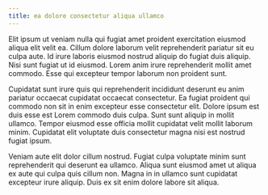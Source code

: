 ```yaml
---
title: ea dolore consectetur aliqua ullamco
---
```


Elit ipsum ut veniam nulla qui fugiat amet proident exercitation eiusmod aliqua elit velit ea. Cillum dolore laborum velit reprehenderit pariatur sit eu culpa aute. Id irure laboris eiusmod nostrud aliquip do fugiat duis aliquip. Nisi sunt fugiat ut id eiusmod. Lorem anim irure reprehenderit mollit amet commodo. Esse qui excepteur tempor laborum non proident sunt.

Cupidatat sunt irure quis qui reprehenderit incididunt deserunt eu anim pariatur occaecat cupidatat occaecat consectetur. Ea fugiat proident qui commodo non sit in enim excepteur esse consectetur elit. Dolore ipsum est duis esse est Lorem commodo duis culpa. Sunt sunt aliquip in mollit ullamco. Tempor eiusmod esse officia mollit cupidatat velit mollit laborum minim. Cupidatat elit voluptate duis consectetur magna nisi est nostrud fugiat ipsum.

Veniam aute elit dolor cillum nostrud. Fugiat culpa voluptate minim sunt reprehenderit qui deserunt ea ullamco. Aliqua sunt eiusmod amet ut aliqua ex aute qui culpa quis cillum non. Magna in in ullamco sunt cupidatat excepteur irure aliquip. Duis ex sit enim dolore labore sit aliqua.